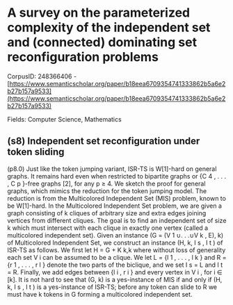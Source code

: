 # A survey on the parameterized complexity of the independent set and (connected) dominating set reconfiguration problems

CorpusID: 248366406 - [https://www.semanticscholar.org/paper/b18eea6709354741333862b5a6e2b27b157a9533](https://www.semanticscholar.org/paper/b18eea6709354741333862b5a6e2b27b157a9533)

Fields: Computer Science, Mathematics

## (s8) Independent set reconfiguration under token sliding
(p8.0) Just like the token jumping variant, ISR-TS is W[1]-hard on general graphs. It remains hard even when restricted to bipartite graphs or {C 4 , . . . , C p }-free graphs [2], for any p ≥ 4. We sketch the proof for general graphs, which mimics the reduction for the token jumping model. The reduction is from the Multicolored Independent Set (MIS) problem, known to be W[1]-hard. In the Multicolored Independent Set problem, we are given a graph consisting of k cliques of arbitrary size and extra edges joining vertices from different cliques. The goal is to find an independent set of size k which must intersect with each clique in exactly one vertex (called a multicolored independent set). Given an instance (G = (V 1 ∪. . .∪V k , E), k) of Multicolored Independent Set, we construct an instance (H, k, I s , I t ) of ISR-TS as follows. We first let H = G + K k,k where without loss of generality each set V i can be assumed to be a clique. We let L = {l 1 , . . . , l k } and R = {r 1 , . . . , r l } denote the two parts of the biclique, and we set I s = L and I t = R. Finally, we add edges between {l i , r i } and every vertex in V i , for i ∈ [k]. It is not hard to see that (G, k) is a yes-instance of MIS if and only if (H, k, I s , I t ) is a yes-instance of ISR-TS; before any token can slide to R we must have k tokens in G forming a multicolored independent set.
